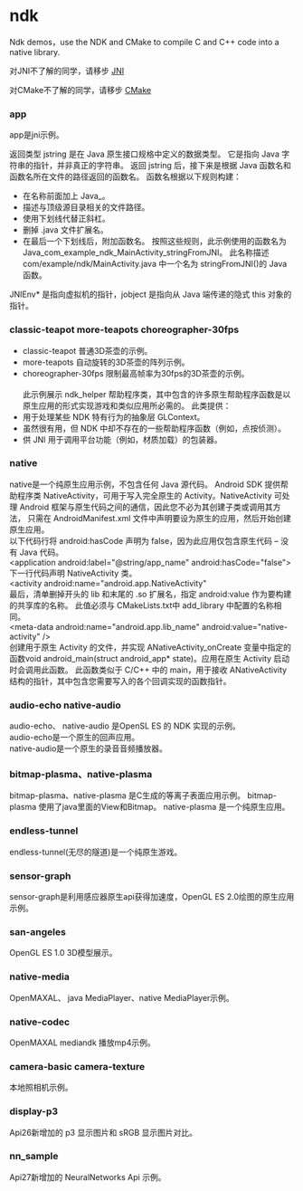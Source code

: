 # ndk

Ndk demos，use the NDK and CMake to compile C and C++ code into a native library.

对JNI不了解的同学，请移步
[JNI](https://github.com/suyimin/ndk/blob/master/jni.md)

对CMake不了解的同学，请移步
[CMake](https://github.com/suyimin/ndk/blob/master/CMake.md)

### app
app是jni示例。

返回类型 jstring 是在 Java 原生接口规格中定义的数据类型。 它是指向 Java 字符串的指针，并非真正的字符串。
返回 jstring 后，接下来是根据 Java 函数名和函数名所在文件的路径返回的函数名。 函数名根据以下规则构建：
* 在名称前面加上 Java_。
* 描述与顶级源目录相关的文件路径。
* 使用下划线代替正斜杠。
* 删掉 .java 文件扩展名。
* 在最后一个下划线后，附加函数名。
按照这些规则，此示例使用的函数名为 Java_com_example_ndk_MainActivity_stringFromJNI。 此名称描述 com/example/ndk/MainActivity.java 中一个名为 stringFromJNI()的 Java 函数。

JNIEnv* 是指向虚拟机的指针，jobject 是指向从 Java 端传递的隐式 this 对象的指针。


### classic-teapot more-teapots choreographer-30fps
* classic-teapot 普通3D茶壶的示例。<br>
* more-teapots 自动旋转的3D茶壶的阵列示例。<br>
* choreographer-30fps 限制最高帧率为30fps的3D茶壶的示例。<br><br>
此示例展示 ndk_helper 帮助程序类，其中包含的许多原生帮助程序函数是以原生应用的形式实现游戏和类似应用所必需的。 此类提供：<br>
* 用于处理某些 NDK 特有行为的抽象层 GLContext。<br>
* 虽然很有用，但 NDK 中却不存在的一些帮助程序函数（例如，点按侦测）。<br>
* 供 JNI 用于调用平台功能（例如，材质加载）的包装器。


### native
native是一个纯原生应用示例，不包含任何 Java 源代码。
Android SDK 提供帮助程序类 NativeActivity，可用于写入完全原生的 Activity。NativeActivity 可处理 Android 框架与原生代码之间的通信，因此您不必为其创建子类或调用其方法， 只需在 AndroidManifest.xml 文件中声明要设为原生的应用，然后开始创建原生应用。<br>
以下代码行将 android:hasCode 声明为 false，因为此应用仅包含原生代码 – 没有 Java 代码。<br>
\<application android:label="@string/app_name"
android:hasCode="false"><br>
下一行代码声明 NativeActivity 类。<br>
\<activity android:name="android.app.NativeActivity"<br>
最后，清单删掉开头的 lib 和末尾的 .so 扩展名，指定 android:value 作为要构建的共享库的名称。 此值必须与 CMakeLists.txt中 add_library 中配置的名称相同。<br>
\<meta-data android:name="android.app.lib_name"
        android:value="native-activity" /><br>
创建用于原生 Activity 的文件，并实现 ANativeActivity_onCreate 变量中指定的函数void android_main(struct android_app* state)。应用在原生 Activity 启动时会调用此函数。 此函数类似于 C/C++ 中的 main，用于接收 ANativeActivity 结构的指针，其中包含您需要写入的各个回调实现的函数指针。<br>

### audio-echo native-audio
audio-echo、 native-audio 是OpenSL ES 的 NDK 实现的示例。<br>
audio-echo是一个原生的回声应用。<br>
native-audio是一个原生的录音音频播放器。<br>

### bitmap-plasma、native-plasma
bitmap-plasma、native-plasma 是C生成的等离子表面应用示例。
bitmap-plasma 使用了java里面的View和Bitmap。
native-plasma 是一个纯原生应用。

### endless-tunnel
endless-tunnel(无尽的隧道)是一个纯原生游戏。

### sensor-graph
sensor-graph是利用感应器原生api获得加速度，OpenGL ES 2.0绘图的原生应用示例。

### san-angeles
OpenGL ES 1.0 3D模型展示。

### native-media
OpenMAXAL、 java MediaPlayer、native MediaPlayer示例。

### native-codec
OpenMAXAL mediandk 播放mp4示例。

### camera-basic camera-texture
本地照相机示例。

### display-p3
Api26新增加的 p3 显示图片和 sRGB 显示图片对比。

### nn_sample
Api27新增加的 NeuralNetworks Api 示例。

